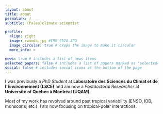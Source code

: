 ```yaml
---
layout: about
title: about
permalink: /
subtitle: (Paleo)climate scientist

profile:
  align: right
  image: rwanda.jpg #IMG_9528.JPG
  image_circular: true # crops the image to make it circular
  more_info: >

news: true # includes a list of news items
selected_papers: false # includes a list of papers marked as "selected={true}"
social: false # includes social icons at the bottom of the page
---
```


I was previously a _PhD Student_ at **Laboratoire des Sciences du Climat et de l'Environnement (LSCE)** and am now a _Postdoctoral Researcher_ at **Université of Québec à Montréal (UQAM)**.

Most of my work has revolved around past tropical variability (ENSO, IOD, monsoons, etc.). I am now focusing on tropical-polar interactions.
